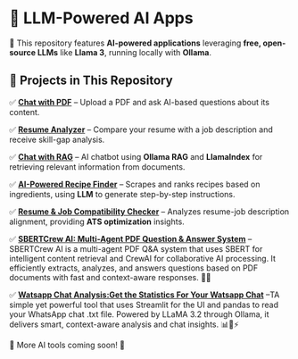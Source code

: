 # 🚀 LLM-Powered AI Apps  

🔹 This repository features **AI-powered applications** leveraging **free, open-source LLMs** like **Llama 3**, running locally with **Ollama**.  

## 📌 Projects in This Repository  

✅ **[Chat with PDF](https://github.com/chinmay0703/llm-ai-apps/tree/main/RAG)** – Upload a PDF and ask AI-based questions about its content. 

✅ **[Resume Analyzer](https://github.com/chinmay0703/llm-ai-apps/tree/main/Resume%20Analyzer)** – Compare your resume with a job description and receive skill-gap analysis.  

✅ **[Chat with RAG](https://github.com/chinmay0703/llm-ai-apps/tree/main/RAG)** – AI chatbot using **Ollama RAG** and **LlamaIndex** for retrieving relevant information from documents.  

✅ **[AI-Powered Recipe Finder](https://github.com/chinmay0703/llm-ai-apps/tree/main/Recipie%20Finder)** – Scrapes and ranks recipes based on ingredients, using **LLM** to generate step-by-step instructions.  

✅ **[Resume & Job Compatibility Checker](https://github.com/chinmay0703/llm-ai-apps/tree/main/Resume%20Analyzer)** – Analyzes resume-job description alignment, providing **ATS optimization** insights.

✅ **[SBERTCrew AI: Multi-Agent PDF Question & Answer System](https://github.com/chinmay0703/llm-ai-apps/tree/main/SBERT%20%2B%20LLM-Based%20PDF%20Chat)** –SBERTCrew AI is a multi-agent PDF Q&A system that uses SBERT for intelligent content retrieval and CrewAI for collaborative AI processing. It efficiently extracts, analyzes, and answers questions based on PDF documents with fast and context-aware responses. 🚀📄

✅ **[Watsapp Chat Analysis:Get the Statistics For Your Watsapp Chat](https://github.com/chinmay0703/llm-ai-apps/blob/main/Watsapp_chat_analysis/%F0%9F%93%9DWatsapp_Chat_analysis.ipynb)** –TA simple yet powerful tool that uses Streamlit for the UI and pandas to read your WhatsApp chat .txt file. Powered by LLaMA 3.2 through Ollama, it delivers smart, context-aware analysis and chat insights. 📊💬⚡


📢 More AI tools coming soon! 🚀  
